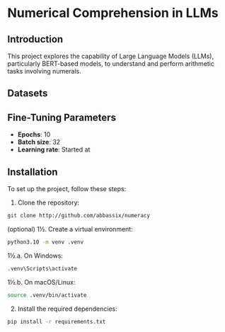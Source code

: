 # Numerical Comprehension in LLMs

## Introduction
This project explores the capability of Large Language Models (LLMs), particularly BERT-based models, to understand and perform arithmetic tasks involving numerals.

## Datasets

## Fine-Tuning Parameters
- **Epochs**: 10
- **Batch size**: 32
- **Learning rate**: Started at 

<!-- ## Experimental Setup
### Reframing Numerals
This preprocessing strategy aims to improve numeral understanding by focusing on positional values, breaking down numerals into individual digits (e.g., "23" becomes "2 3").

### Custom Masking Mechanisms
A modified masking approach targets spans of consecutive digits, enhancing the model's ability to understand and predict entire numerals within arithmetic contexts. -->

## Installation
To set up the project, follow these steps:
1. Clone the repository:
```bash
git clone http://github.com/abbassix/numeracy
```
(optional) 1½. Create a virtual environment:
```bash
python3.10 -m venv .venv
```
1½.a. On Windows:
```bash
.venv\Scripts\activate
```
1½.b. On macOS/Linux:
```bash
source .venv/bin/activate
```
2. Install the required dependencies:
```bash
pip install -r requirements.txt
```

<!-- ## Usage
To run the project, you need to create the training and test datasets. But before that you need to have a directory named `datasets` in the parent directoy of the project to store the datasets there. You will also need to have two more directories: `models` to load to store models and `results` to store the resulting accuracies.
To make sure if you have the required directories and if not, to create them, run the following lines.
```bash
chmod +x create_dirs.sh
./create_dirs.sh
```
Then you need to run the following lines to create 6 different training and test datasets.
```bash
chmod +x create_datasets.sh
./create_datasets.sh
```
After creating datasets, you have to fine-tune the models. If the models are already stored in the `models` directory they will be loaded from there, otherwise they will be downloaded from Hugging Face Hub. The arguments to fine-tune the modela are stored in three different YAML files. Run the following lines to fine-tune three different scenarios to compare the results.
```bash
chmod +x finetune.sh
./finetune.sh
``` -->
